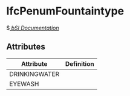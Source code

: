 IfcPenumFountaintype
====================
$[ _bSI
Documentation_](https://standards.buildingsmart.org/IFC/DEV/IFC4_2/FINAL/HTML/schema//pset/penum_fountaintype.htm)


Attributes
----------
| Attribute     | Definition   |
|---------------|--------------|
| DRINKINGWATER |              |
| EYEWASH       |              |
